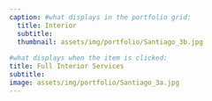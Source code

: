 ```yaml
---
caption: #what displays in the portfolio grid:
  title: Interior
  subtitle:
  thumbnail: assets/img/portfolio/Santiago_3b.jpg
  
#what displays when the item is clicked:
title: Full Interior Services
subtitle: 
image: assets/img/portfolio/Santiago_3a.jpg
---
```

<!-- Use this area to describe your project. **Markdown** supported.

optional info list (delete if not using):

{:.list-inline} 
- Date: 
- Client: 
- Category: 
 -->